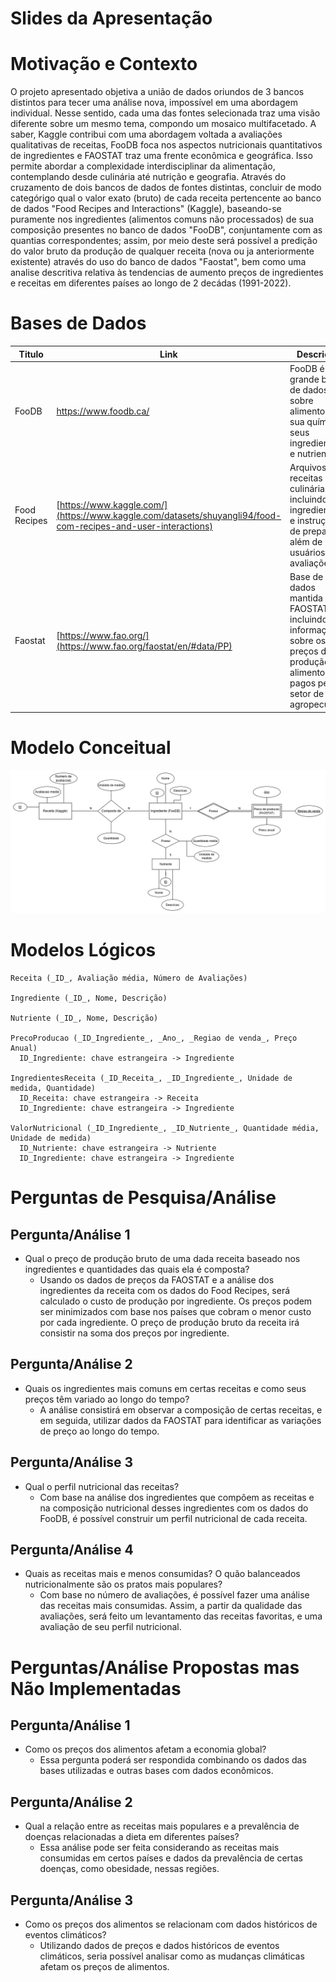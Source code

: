# Slides da Apresentação

# Motivação e Contexto
O projeto apresentado objetiva a união de dados oriundos de 3 bancos distintos para tecer uma análise nova, impossível em uma abordagem individual. Nesse sentido, cada uma das fontes selecionada traz uma visão diferente sobre um mesmo tema, compondo um mosaico multifacetado. A saber, Kaggle contribui com uma abordagem voltada a avaliações qualitativas de receitas, FooDB foca nos aspectos nutricionais quantitativos de ingredientes e FAOSTAT traz uma frente econômica e geográfica. 
Isso permite abordar a complexidade  interdisciplinar da alimentação, contemplando desde culinária até nutrição e geografia.
Através do cruzamento de dois bancos de dados de fontes distintas, concluir de modo categórigo qual o valor exato (bruto) de cada receita pertencente ao banco de dados "Food Recipes and Interactions" (Kaggle), baseando-se puramente nos ingredientes (alimentos comuns não processados) de sua composição presentes no banco de dados "FooDB", conjuntamente com as quantias correspondentes; assim, por meio deste será possível a predição do valor bruto da produção de qualquer receita (nova ou ja anteriormente existente) através do uso do banco de dados "Faostat", bem como uma analise descritiva relativa às tendencias de aumento preços de ingredientes e receitas em diferentes países ao longo de 2 decádas (1991-2022).

# Bases de Dados
| Titulo | Link | Descrição |
| ------ | ---- | --------- |
| FooDB | https://www.foodb.ca/ | FooDB é uma grande base de dados sobre alimentos, sua química, seus ingredientes e nutrientes. |
| Food Recipes | [https://www.kaggle.com/](https://www.kaggle.com/datasets/shuyangli94/food-com-recipes-and-user-interactions)  | Arquivos com receitas culinárias, incluindo ingredientes e instruções de preparo, além de usuários e avaliações. |
| Faostat | [https://www.fao.org/](https://www.fao.org/faostat/en/#data/PP) | Base de dados mantida pela FAOSTAT, incluindo informações sobre os preços de produção de alimentos pagos pelo setor de agropecuária.|

# Modelo Conceitual
<img src="images/DiagramaER_ProjetoBD_VIRUS.png" width="auto" height="auto">

# Modelos Lógicos

```
Receita (_ID_, Avaliação média, Número de Avaliações)

Ingrediente (_ID_, Nome, Descrição)

Nutriente (_ID_, Nome, Descrição)

PrecoProducao (_ID_Ingrediente_, _Ano_, _Regiao de venda_, Preço Anual)
  ID_Ingrediente: chave estrangeira -> Ingrediente

IngredientesReceita (_ID_Receita_, _ID_Ingrediente_, Unidade de medida, Quantidade)
  ID_Receita: chave estrangeira -> Receita
  ID_Ingrediente: chave estrangeira -> Ingrediente

ValorNutricional (_ID_Ingrediente_, _ID_Nutriente_, Quantidade média, Unidade de medida)
  ID_Nutriente: chave estrangeira -> Nutriente
  ID_Ingrediente: chave estrangeira -> Ingrediente
```

# Perguntas de Pesquisa/Análise

## Pergunta/Análise 1
* Qual o preço de produção bruto de uma dada receita baseado nos ingredientes e quantidades das quais ela é composta?
  - Usando os dados de preços da FAOSTAT e a análise dos ingredientes da receita com os dados do Food Recipes, será calculado o custo de produção por ingrediente. Os preços podem ser minimizados com base nos países que cobram o menor custo por cada ingrediente. O preço de produção bruto da receita irá consistir na soma dos preços por ingrediente. 

## Pergunta/Análise 2
* Quais os ingredientes mais comuns em certas receitas e como seus preços têm variado ao longo do tempo? 
  - A análise consistirá em observar a composição de certas receitas, e em seguida, utilizar dados da FAOSTAT para identificar as variações de preço ao longo do tempo.

## Pergunta/Análise 3
* Qual o perfil nutricional das receitas?
  - Com base na análise dos ingredientes que compõem as receitas e na composição nutricional desses ingredientes com os dados do FooDB, é possível construir um perfil nutricional de cada receita. 

## Pergunta/Análise 4
* Quais as receitas mais e menos consumidas? O quão balanceados nutricionalmente são os pratos mais populares?
  - Com base no número de avaliações, é possível fazer uma análise das receitas mais consumidas. Assim, a partir da qualidade das avaliações, será feito um levantamento das receitas favoritas, e uma avaliação de seu perfil nutricional.

# Perguntas/Análise Propostas mas Não Implementadas

## Pergunta/Análise 1
* Como os preços dos alimentos afetam a economia global?
  - Essa pergunta poderá ser respondida combinando os dados das bases utilizadas e outras bases com dados econômicos. 

## Pergunta/Análise 2
* Qual a relação entre as receitas mais populares e a prevalência de doenças relacionadas a dieta em diferentes países?
  - Essa análise pode ser feita considerando as receitas mais consumidas em certos países e dados da prevalência de certas doenças, como obesidade, nessas regiões.

## Pergunta/Análise 3
* Como os preços dos alimentos se relacionam com dados históricos de eventos climáticos?
  - Utilizando dados de preços e dados históricos de eventos climáticos, seria possível analisar como as mudanças climáticas afetam os preços de alimentos.
